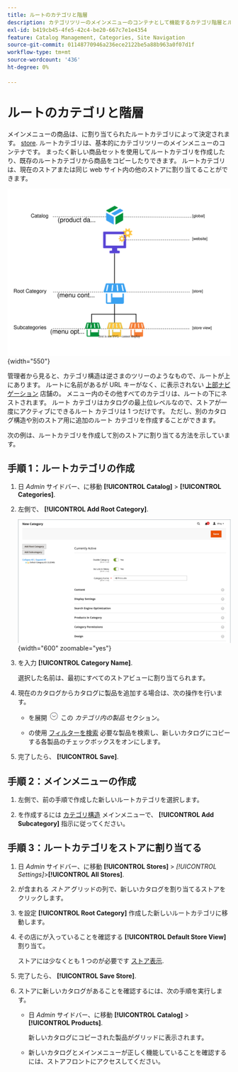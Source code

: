 ```yaml
---
title: ルートのカテゴリと階層
description: カテゴリツリーのメインメニューのコンテナとして機能するカテゴリ階層とルートカテゴリについて説明します。
exl-id: b419cb45-4fe5-42c4-be20-667c7e1e4354
feature: Catalog Management, Categories, Site Navigation
source-git-commit: 01148770946a236ece2122be5a88b963a0f07d1f
workflow-type: tm+mt
source-wordcount: '436'
ht-degree: 0%

---
```


# ルートのカテゴリと階層

メインメニューの商品は、に割り当てられたルートカテゴリによって決定されます。 [store](../stores-purchase/stores.md#add-stores). ルートカテゴリは、基本的にカテゴリツリーのメインメニューのコンテナです。 まったく新しい商品セットを使用してルートカテゴリを作成したり、既存のルートカテゴリから商品をコピーしたりできます。 ルートカテゴリは、現在のストアまたは同じ web サイト内の他のストアに割り当てることができます。

![カタログ階層図](./assets/catalog-hierarchy-scope.svg){width="550"}

管理者から見ると、カテゴリ構造は逆さまのツリーのようなもので、ルートが上にあります。 ルートに名前があるが URL キーがなく、に表示されない [上部ナビゲーション](navigation-top.md) 店舗の。 メニュー内のその他すべてのカテゴリは、ルートの下にネストされます。 ルート カテゴリはカタログの最上位レベルなので、ストアが一度にアクティブにできるルート カテゴリは 1 つだけです。 ただし、別のカタログ構造や別のストア用に追加のルート カテゴリを作成することができます。

次の例は、ルートカテゴリを作成して別のストアに割り当てる方法を示しています。

## 手順 1：ルートカテゴリの作成

1. 日 _Admin_ サイドバー、に移動 **[!UICONTROL Catalog]** > **[!UICONTROL Categories]**.

1. 左側で、 **[!UICONTROL Add Root Category]**.

   ![新しいルートカテゴリ](./assets/category-root-ee.png){width="600" zoomable="yes"}

1. を入力 **[!UICONTROL Category Name]**.

   選択した名前は、最初にすべてのストアビューに割り当てられます。

1. 現在のカタログからカタログに製品を追加する場合は、次の操作を行います。

   - を展開 ![展開セレクター](../assets/icon-display-expand.png) この _カテゴリ内の製品_ セクション。

   - の使用 [フィルターを検索](../getting-started/admin-grid-controls.md) 必要な製品を検索し、新しいカタログにコピーする各製品のチェックボックスをオンにします。

1. 完了したら、 **[!UICONTROL Save]**.

## 手順 2：メインメニューの作成

1. 左側で、前の手順で作成した新しいルートカテゴリを選択します。

1. を作成するには [カテゴリ構造](category-create.md) メインメニューで、 **[!UICONTROL Add Subcategory]** 指示に従ってください。

## 手順 3：ルートカテゴリをストアに割り当てる

1. 日 _Admin_ サイドバー、に移動 **[!UICONTROL Stores]** > _[!UICONTROL Settings]_>**[!UICONTROL All Stores]**.

1. が含まれる _ストア_ グリッドの列で、新しいカタログを割り当てるストアをクリックします。

1. を設定 **[!UICONTROL Root Category]** 作成した新しいルートカテゴリに移動します。

1. その店にが入っていることを確認する **[!UICONTROL Default Store View]** 割り当て。

   ストアには少なくとも 1 つのが必要です [ストア表示](../stores-purchase/store-views.md).

1. 完了したら、 **[!UICONTROL Save Store]**.

1. ストアに新しいカタログがあることを確認するには、次の手順を実行します。

   - 日 _Admin_ サイドバー、に移動 **[!UICONTROL Catalog]** > **[!UICONTROL Products]**.

     新しいカタログにコピーされた製品がグリッドに表示されます。

   - 新しいカタログとメインメニューが正しく機能していることを確認するには、ストアフロントにアクセスしてください。

